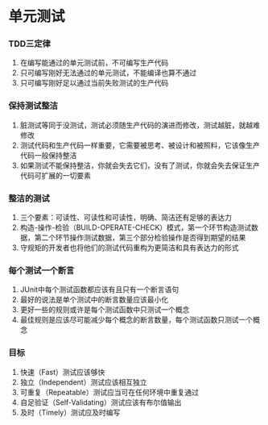单元测试
=================
### TDD三定律
1. 在编写能通过的单元测试前，不可编写生产代码
2. 只可编写刚好无法通过的单元测试，不能编译也算不通过
3. 只可编写刚好足以通过当前失败测试的生产代码

### 保持测试整洁
1. 脏测试等同于没测试，测试必须随生产代码的演进而修改，测试越脏，就越难修改
2. 测试代码和生产代码一样重要，它需要被思考、被设计和被照料，它该像生产代码一般保持整洁
3. 如果测试不能保持整洁，你就会失去它们，没有了测试，你就会失去保证生产代码可扩展的一切要素

### 整洁的测试
1. 三个要素：可读性、可读性和可读性，明确、简洁还有足够的表达力
2. 构造-操作-检验（BUILD-OPERATE-CHECK）模式，第一个环节构造测试数据，第二个环节操作测试数据，第三个部分检验操作是否得到期望的结果
3. 守规矩的开发者也将他们的测试代码重构为更简洁和具有表达力的形式

### 每个测试一个断言
1. JUnit中每个测试函数都应该有且只有一个断言语句
2. 最好的说法是单个测试中的断言数量应该最小化
3. 更好一些的规则或许是每个测试函数中只测试一个概念
4. 最佳规则是应该尽可能减少每个概念的断言数量，每个测试函数只测试一个概念

### 目标
1. 快速（Fast）测试应该够快
2. 独立（Independent）测试应该相互独立
3. 可重复（Repeatable）测试应当可在任何环境中重复通过
4. 自足验证（Self-Validating）测试应该有布尔值输出
5. 及时（Timely）测试应及时编写